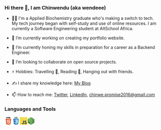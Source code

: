 ### Hi there 👋, I am Chinwendu (aka wendeee)

- 👩‍💻 I'm a Applied Biochemistry graduate who's making a switch to tech. My tech journey began with self-study 
      and use  of online resources. I am currently a Software Engineering student at AltSchool Africa.

- 🔭 I’m currently working on creating my portfolio website.

- 🌱 I’m currently honing my skills in preparation for a career as a Backend Engineer.

- 👯 I’m looking to collaborate on open source projects.

- ⚡ Hobbies: Travelling 🚀, Reading 📙, Hanging out with friends.

- ✍ I share my knowledge here: [My Blog](https://chinwendu.hashnode.dev/) 

- 📫 How to reach me: [Twitter](https://www.twitter.com/_ChinwenduE),   [LinkedIn](https://www.linkedin.com/in/enyinna-chinwendu-promise/),  chinwe.promise2016@gmail.com



### Languages and Tools

<img align="left" src="https://raw.githubusercontent.com/github/explore/80688e429a7d4ef2fca1e82350fe8e3517d3494d/topics/html/html.png" alt="HTML5 icon" width="25px">
<img align="left" src="https://raw.githubusercontent.com/github/explore/80688e429a7d4ef2fca1e82350fe8e3517d3494d/topics/css/css.png" alt="CSS3 icon" width="25px">
<img align="left" src="https://raw.githubusercontent.com/github/explore/80688e429a7d4ef2fca1e82350fe8e3517d3494d/topics/javascript/javascript.png" alt="JS icon" width="25px">
<img align="left" src="https://raw.githubusercontent.com/github/explore/80688e429a7d4ef2fca1e82350fe8e3517d3494d/topics/nodejs/nodejs.png" alt="JS icon" width="25px">


<!--
**wendeee/wendeee** is a ✨ _special_ ✨ repository because its `README.md` (this file) appears on your GitHub profile.

Here are some ideas to get you started:

- 🔭 I’m currently working on ...
- 🌱 I’m currently learning ...
- 👯 I’m looking to collaborate on ...
- 🤔 I’m looking for help with ...
- 💬 Ask me about ...
- 📫 How to reach me: ...
- 😄 Pronouns: ...
- ⚡ Fun fact: ...
-->
